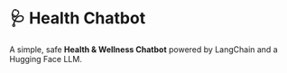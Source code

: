 # 🩺 Health Chatbot
A simple, safe **Health & Wellness Chatbot** powered by LangChain and a Hugging Face LLM.
